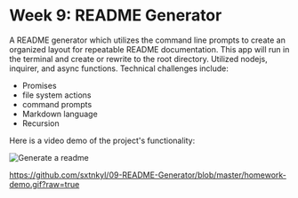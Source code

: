 # Week 9: README Generator

A README generator which utilizes the command line prompts to create an organized layout for repeatable README documentation. This app will run in the terminal and create or rewrite to the root directory. Utilized nodejs, inquirer, and async functions. Technical challenges include:

- Promises
- file system actions
- command prompts
- Markdown language
- Recursion

Here is a video demo of the project's functionality:

![Generate a readme](./homework-demo.gif)

https://github.com/sxtnkyl/09-README-Generator/blob/master/homework-demo.gif?raw=true

